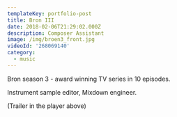 ```yaml
---
templateKey: portfolio-post
title: Bron III
date: 2018-02-06T21:29:02.000Z
description: Composer Assistant
image: /img/broen3_front.jpg
videoId: '268069140'
category:
  - music
---
```

Bron season 3 - award winning TV series in 10 episodes.

Instrument sample editor, Mixdown engineer.

(Trailer in the player above)
